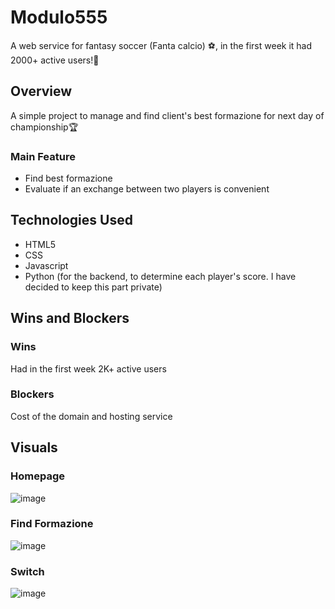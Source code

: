 # Modulo555
A web service for fantasy soccer (Fanta calcio) ⚽, in the first week it had 2000+ active users!🎢

## Overview
A simple project to manage and find client's best formazione for next day of championship🏆

### Main Feature
* Find best formazione
* Evaluate if an exchange between two players is convenient

## Technologies Used
* HTML5
* CSS
* Javascript
* Python (for the backend, to determine each player's score. I have decided to keep this part private)

## Wins and Blockers
### Wins
Had in the first week 2K+ active users

### Blockers 
Cost of the domain and hosting service

## Visuals 
### Homepage
![image](https://user-images.githubusercontent.com/86735558/162754857-5c27b197-6876-4b26-92b2-f70d880fcedb.png)

### Find Formazione
![image](https://user-images.githubusercontent.com/86735558/162755675-27418c8e-1428-470b-aeaa-249ba3ea4823.png)

### Switch
![image](https://user-images.githubusercontent.com/86735558/162755789-5dab612b-f57d-4802-a71c-5c9e1b5d11d4.png)
